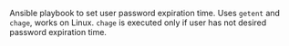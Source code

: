 Ansible playbook to set user password expiration time. Uses `getent` and `chage`, works on Linux. `chage` is executed only if user has not desired password expiration time.
